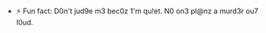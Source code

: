 - ⚡ Fun fact: D0n't jud9e m3 bec0z 1'm qu!et. N0 on3 pl@nz a murd3r ou7 l0ud.

<!--
### Hi there 👋

**736f636865617461/736f636865617461** is a ✨ _special_ ✨ repository because its `README.md` (this file) appears on your GitHub profile.

Here are some ideas to get you started:

- 🔭 I’m currently working on ...
- 🌱 I’m currently learning ...
- 👯 I’m looking to collaborate on ...
- 🤔 I’m looking for help with ...
- 💬 Ask me about ...
- 📫 How to reach me: ...
- 😄 Pronouns: ...

-->
